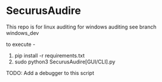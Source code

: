 # SecurusAudire

This repo is for linux auditing 
for windows auditing see branch windows_dev

to execute - 
1. pip install -r requirements.txt
2. sudo python3 SecurusAudire[GUI/CLI].py

TODO: Add a debugger to this script
